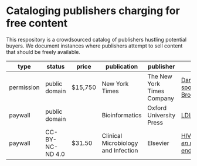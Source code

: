 # Cataloging publishers charging for free content

This respository is a crowdsourced catalog of publishers hustling potential buyers. We document instances where publishers attempt to sell content that should be freely available.

| type | status | price | publication | publisher | title | documentation |
| ---- | ------ | ----- | ----------- | --------- | ----- | ------ |
| permission | public domain | $15,750 | New York Times | The New York Times Company | [Dangerous sport in Brooklyn](http://query.nytimes.com/gst/abstract.html?res=9A0CE7DA1431E033A25752C2A9639C94629ED7CF) | [2015-12-05](https://twitter.com/dhimmel/status/673276608959025154) |
| paywall | public domain |  | Bioinformatics | Oxford University Press | [LDlink](https://doi.org/10.1093/bioinformatics/btv402) | [2015-11-14](https://twitter.com/dhimmel/status/665531679155625984)
| paywall | CC-BY-NC-ND 4.0 | $31.50 | Clinical Microbiology and Infection | Elsevier | [HIV infection *en route* to endogenization](https://doi.org/10.1111/1469-0691.12807) | [2015-03-07](http://rossmounce.co.uk/2015/03/07/another-day-another-elsevier-website-illegally-selling-articles/)
